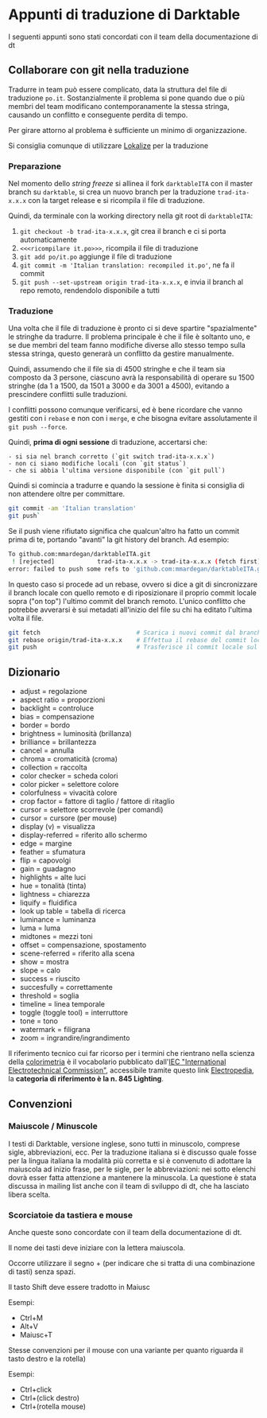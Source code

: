 # Appunti di traduzione di Darktable
I seguenti appunti sono stati concordati con il team della documentazione di dt

## Collaborare con git nella traduzione
Tradurre in team può essere complicato, data la struttura del file di traduzione `po.it`. 
Sostanzialmente il problema si pone quando due o più membri del team modificano contemporanamente la stessa stringa, causando un conflitto e conseguente perdita di tempo.

Per girare attorno al problema è sufficiente un minimo di organizzazione.

Si consiglia comunque di utilizzare [Lokalize](https://apps.kde.org/en-gb/lokalize/) per la traduzione

### Preparazione
Nel momento dello _string freeze_ si allinea il fork `darktableITA` con il master branch su `darktable`, si crea un nuovo branch per la traduzione `trad-ita-x.x.x` con la target release e si ricompila il file di traduzione.

Quindi, da terminale con la working directory nella git root di `darktableITA`:

1. `git checkout -b trad-ita-x.x.x`, git crea il branch e ci si porta automaticamente
2. `<<<ricompilare it.po>>>`, ricompila il file di traduzione
3. `git add po/it.po` aggiunge il file di traduzione
4. `git commit -m 'Italian translation: recompiled it.po'`, ne fa il commit
5. `git push --set-upstream origin trad-ita-x.x.x`, e invia il branch al repo remoto, rendendolo disponibile a tutti 

### Traduzione
Una volta che il file di traduzione è pronto ci si deve spartire "spazialmente" le stringhe da tradurre. Il problema principale è che il file è soltanto uno, e se due membri del team fanno modifiche diverse allo stesso tempo sulla stessa stringa, questo generarà un conflitto da gestire manualmente. 

Quindi, assumendo che il file sia di 4500 stringhe e che il team sia composto da 3 persone, ciascuno avrà la responsabilità di operare su 1500 stringhe (da 1 a 1500, da 1501 a 3000 e da 3001 a 4500), evitando a prescindere conflitti sulle traduzioni. 

I conflitti possono comunque verificarsi, ed è bene ricordare che vanno gestiti con i `rebase` e non con i `merge`, e che bisogna evitare assolutamente il `git push --force`.

Quindi, **prima di ogni sessione** di traduzione, accertarsi che:

    - si sia nel branch corretto (`git switch trad-ita-x.x.x`)
    - non ci siano modifiche locali (con `git status`)
    - che si abbia l'ultima versione disponibile (con `git pull`)

Quindi si comincia a tradurre e quando la sessione è finita si consiglia di non attendere oltre per committare. 

```sh
git commit -am 'Italian translation' 
git push`
```

Se il push viene rifiutato significa che qualcun'altro ha fatto un commit prima di te, portando "avanti" la git history del branch. Ad esempio:

```sh
To github.com:mmardegan/darktableITA.git
 ! [rejected]            trad-ita-x.x.x -> trad-ita-x.x.x (fetch first)
error: failed to push some refs to 'github.com:mmardegan/darktableITA.git'
```

In questo caso si procede ad un rebase, ovvero si dice a git di sincronizzare il branch locale con quello remoto e di riposizionare il proprio commit locale sopra ("on top") l'ultimo commit del branch remoto. L'unico conflitto che potrebbe avverarsi è sui metadati all'inizio del file su chi ha editato l'ultima volta il file. 

```sh
git fetch                           # Scarica i nuovi commit dal branch remoto
git rebase origin/trad-ita-x.x.x    # Effettua il rebase del commit locale
git push                            # Trasferisce il commit locale sul branch remoto
```



## Dizionario
- adjust = regolazione
- aspect ratio = proporzioni
- backlight = controluce
- bias = compensazione
- border = bordo
- brightness = luminosità (brillanza)
- brilliance = brillantezza
- cancel = annulla
- chroma = cromaticità (croma)
- collection = raccolta
- color checker = scheda colori
- color picker = selettore colore
- colorfulness = vivacità colore
- crop factor = fattore di taglio / fattore di ritaglio
- cursor = selettore scorrevole (per comandi)
- cursor = cursore (per mouse)
- display (v) = visualizza
- display-referred = riferito allo schermo
- edge = margine
- feather = sfumatura
- flip = capovolgi
- gain = guadagno
- highlights = alte luci
- hue = tonalità (tinta)
- lightness = chiarezza
- liquify = fluidifica
- look up table = tabella di ricerca
- luminance = luminanza
- luma = luma
- midtones = mezzi toni
- offset = compensazione, spostamento
- scene-referred = riferito alla scena
- show = mostra
- slope = calo
- success = riuscito
- succesfully = correttamente
- threshold = soglia
- timeline = linea temporale
- toggle (toggle tool) = interruttore
- tone = tono
- watermark = filigrana
- zoom = ingrandire/ingrandimento

Il riferimento tecnico cui far ricorso per i termini che rientrano nella scienza della [colorimetria](https://it.wikipedia.org/wiki/Colorimetria) è 
il vocabolario pubblicato dall'[IEC "International Electrotechnical Commission"](http://www.iec.ch/), accessibile tramite questo link [Electropedia](https://www.electropedia.org/), 
la **categoria di riferimento è la n. 845	Lighting**. 

## Convenzioni 
### Maiuscole / Minuscole
I testi di Darktable, versione inglese, sono tutti in minuscolo, comprese sigle, abbreviazioni, ecc. Per la traduzione italiana si è discusso quale fosse 
per la lingua italiana la modalità più corretta e si è convenuto di adottare la maiuscola
ad inizio frase, per le sigle, per le abbreviazioni: nei sotto elenchi dovrà esser fatta attenzione a mantenere la minuscola. 
La questione è stata discussa in mailing list anche con il team di sviluppo di dt, che ha lasciato libera scelta.

### Scorciatoie da tastiera e mouse
Anche queste sono concordate con il team della documentazione di dt.

Il nome dei tasti deve iniziare con la lettera maiuscola.

Occorre utilizzare il segno + (per indicare che si tratta di una combinazione di tasti) senza spazi.

Il tasto Shift deve essere tradotto in Maiusc

Esempi:
- Ctrl+M
- Alt+V
- Maiusc+T

Stesse convenzioni per il mouse con una variante per quanto riguarda il tasto destro e la rotella)

Esempi:
- Ctrl+click
- Ctrl+(click destro)
- Ctrl+(rotella mouse)
